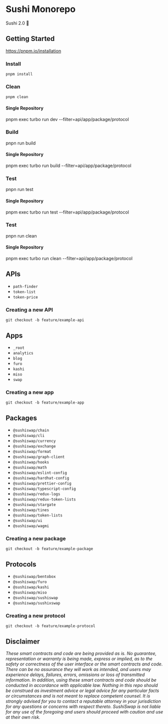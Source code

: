 # Sushi Monorepo

Sushi 2.0 🍣

## Getting Started

https://pnpm.io/installation

### Install

`pnpm install`

### Clean

`pnpm clean`

#### Single Repository

pnpm exec turbo run dev --filter=api/app/package/protocol

### Build

pnpn run build

#### Single Repository

pnpm exec turbo run build --filter=api/app/package/protocol

### Test

pnpn run test

#### Single Repository

pnpm exec turbo run test --filter=api/app/package/protocol

### Test

pnpn run clean

#### Single Repository

pnpm exec turbo run clean --filter=api/app/package/protocol

## APIs

- `path-finder`
- `token-list`
- `token-price`

### Creating a new API

`git checkout -b feature/example-api`

## Apps

- `_root`
- `analytics`
- `blog`
- `furo`
- `kashi`
- `miso`
- `swap`

### Creating a new app

`git checkout -b feature/example-app`

<!-- `pnpm exec @sushiswap/cli create-app example-app` -->

## Packages

- `@sushiswap/chain`
- `@sushiswap/cli`
- `@sushiswap/currency`
- `@sushiswap/exchange`
- `@sushiswap/format`
- `@sushiswap/graph-client`
- `@sushiswap/hooks`
- `@sushiswap/math`
- `@sushiswap/eslint-config`
- `@sushiswap/hardhat-config`
- `@sushiswap/prettier-config`
- `@sushiswap/typescript-config`
- `@sushiswap/redux-logs`
- `@sushiswap/redux-token-lists`
- `@sushiswap/stargate`
- `@sushiswap/tines`
- `@sushiswap/token-lists`
- `@sushiswap/ui`
- `@sushiswap/wagmi`

### Creating a new package

`git checkout -b feature/example-package`

## Protocols

- `@sushiswap/bentobox`
- `@sushiswap/furo`
- `@sushiswap/kashi`
- `@sushiswap/miso`
- `@sushiswap/sushiswap`
- `@sushiswap/sushixswap`

### Creating a new protocol

`git checkout -b feature/example-protocol`

## Disclaimer

_These smart contracts and code are being provided as is. No guarantee, representation or warranty is being made, express or implied, as to the safety or correctness of the user interface or the smart contracts and code. There can be no assurance they will work as intended, and users may experience delays, failures, errors, omissions or loss of transmitted information. In addition, using these smart contracts and code should be conducted in accordance with applicable law. Nothing in this repo should be construed as investment advice or legal advice for any particular facts or circumstances and is not meant to replace competent counsel. It is strongly advised for you to contact a reputable attorney in your jurisdiction for any questions or concerns with respect thereto. SushiSwap is not liable for any use of the foregoing and users should proceed with caution and use at their own risk._
